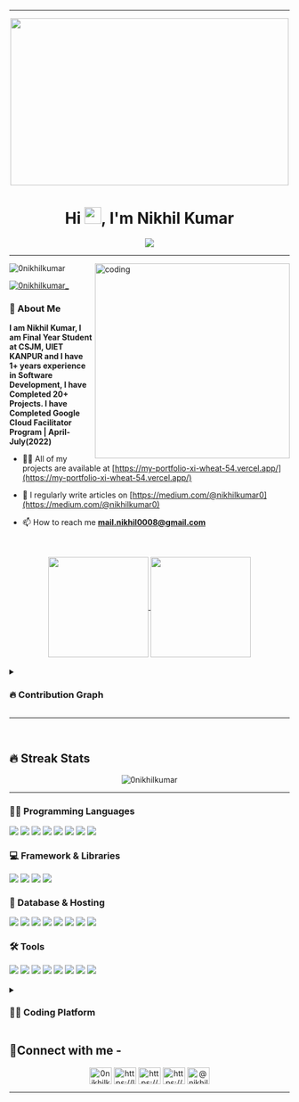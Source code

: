 <hr>
<div align="center">
  <img src="https://media.giphy.com/media/dWesBcTLavkZuG35MI/giphy.gif" width="500" height="300"/>
</div>

<h1 align="center">Hi <img src="https://media.giphy.com/media/hvRJCLFzcasrR4ia7z/giphy.gif" width="30px"/>, I'm Nikhil Kumar</h1>

<div align="center">
<img src="https://readme-typing-svg.demolab.com?font=Fira+Code&size=20&weight=100&duration=4000&pause=500&color=02F708FF&center=true&vCenter=true&width=435&lines=Computer+Science+Student;Full+Stack+Web+Developer;Google+Cloud+Ready+Facilitator;DSA+%7C+Blogging+Enthusiast"/>
</div>

<hr>


<img align="right" alt="coding" width="350" src="https://i.pinimg.com/originals/81/17/8b/81178b47a8598f0c81c4799f2cdd4057.gif"/>


<p align="left"> <img src="https://komarev.com/ghpvc/?username=0nikhilkumar&label=Profile%20views&color=0e75b6&style=flat" alt="0nikhilkumar" /> </p>
<p align="left"> <a href="https://twitter.com/0nikhilkumar_" target="blank"><img src="https://img.shields.io/twitter/follow/0nikhilkumar_?logo=twitter&style=for-the-badge" alt="0nikhilkumar_" /></a> </p> 

<h3>💬 About Me </h3> <b>I am Nikhil Kumar, I am Final Year Student at CSJM, UIET KANPUR and I have 1+ years experience in Software Development, I have Completed 20+ Projects. I have Completed Google Cloud Facilitator Program | April-July(2022)</b>


- 👨‍💻 All of my projects are available at [https://my-portfolio-xi-wheat-54.vercel.app/](https://my-portfolio-xi-wheat-54.vercel.app/)

- 📝 I regularly write articles on [https://medium.com/@nikhilkumar0](https://medium.com/@nikhilkumar0)



- 📫 How to reach me **mail.nikhil0008@gmail.com**

<br>
<br>
<div align="center">
  <a href="https://github.com/anuraghazra/github-readme-stats">
  <img height=180 align="center" src="https://github-readme-stats.vercel.app/api?username=0nikhilkumar&theme=midnight-purple" />
</a>
<a href="https://github.com/anuraghazra/convoychat">
  <img height=180 align="center" src="https://github-readme-stats.vercel.app/api/top-langs?username=0nikhilkumar&theme=midnight-purple&layout=compact&langs_count=8&card_width=320" />
</a>
</div>
<br>
<details>
<summary align="left"><h3>🔥 Contribution Graph</h3></summary>
<br>
<img align="center" src="https://github-readme-activity-graph.vercel.app/graph?username=0nikhilkumar&theme=github-compact" />
</details>
<hr>
<br>
<h2>🔥 Streak Stats</h3>
<div align="center">
  <img align="center" src="https://github-readme-streak-stats.herokuapp.com/?user=0nikhilkumar&theme=dracula" alt="0nikhilkumar" />
</div>
<hr>

<h3>👨‍💻 Programming Languages</h3>
<div align="left">
  <img src="https://img.shields.io/badge/c++-%2300599C.svg?style=for-the-badge&logo=c%2B%2B&logoColor=white" />
  <img src="https://img.shields.io/badge/node.js-6DA55F?style=for-the-badge&logo=node.js&logoColor=white" />
  <img src="https://img.shields.io/badge/javascript-%23323330.svg?style=for-the-badge&logo=javascript&logoColor=%23F7DF1E" />
  <img src="https://img.shields.io/badge/css3-%231572B6.svg?style=for-the-badge&logo=css3&logoColor=white"/>
  <img src="https://img.shields.io/badge/html5-%23E34F26.svg?style=for-the-badge&logo=html5&logoColor=white"/>
  <img src="https://img.shields.io/badge/-GraphQL-E10098?style=for-the-badge&logo=graphql&logoColor=white"/>
  <img src="https://img.shields.io/badge/java-%23ED8B00.svg?style=for-the-badge&logo=openjdk&logoColor=white"/>
  <img src="https://img.shields.io/badge/typescript-%23007ACC.svg?style=for-the-badge&logo=typescript&logoColor=white"/>
</div>

<h3>💻 Framework & Libraries</h3>
<div align="left">
  <img src="https://img.shields.io/badge/SASS-hotpink.svg?style=for-the-badge&logo=SASS&logoColor=white"/>
  <img src="https://img.shields.io/badge/express.js-%23404d59.svg?style=for-the-badge&logo=express&logoColor=%2361DAFB" />
  <img src="https://img.shields.io/badge/react-%2320232a.svg?style=for-the-badge&logo=react&logoColor=%2361DAFB" />
  <img src="https://img.shields.io/badge/tailwindcss-%2338B2AC.svg?style=for-the-badge&logo=tailwind-css&logoColor=white"/>
</div>

<h3>🫡 Database & Hosting</h3>
<div align="left">
  <img src="https://img.shields.io/badge/MongoDB-%234ea94b.svg?style=for-the-badge&logo=mongodb&logoColor=white" />
  <img src="https://img.shields.io/badge/firebase-%23039BE5.svg?style=for-the-badge&logo=firebase"/>
  <img src="https://img.shields.io/badge/mysql-%2300f.svg?style=for-the-badge&logo=mysql&logoColor=white"/>
  <img src="https://img.shields.io/badge/postgres-%23316192.svg?style=for-the-badge&logo=postgresql&logoColor=white"/>
  <img src="https://img.shields.io/badge/heroku-%23430098.svg?style=for-the-badge&logo=heroku&logoColor=white"/>
  <img src="https://img.shields.io/badge/netlify-%23000000.svg?style=for-the-badge&logo=netlify&logoColor=#00C7B7"/>
  <img src="https://img.shields.io/badge/Render-%46E3B7.svg?style=for-the-badge&logo=render&logoColor=white"/>
  <img src="https://img.shields.io/badge/vercel-%23000000.svg?style=for-the-badge&logo=vercel&logoColor=white"/>
</div>

<h3>🛠️ Tools</h3>
<div align="left">
  <img src="https://img.shields.io/badge/strapi-%232E7EEA.svg?style=for-the-badge&logo=strapi&logoColor=white"/>
  <img src="https://img.shields.io/badge/Adobe%20XD-470137?style=for-the-badge&logo=Adobe%20XD&logoColor=#FF61F6"/>
  <img src="https://img.shields.io/badge/Canva-%2300C4CC.svg?style=for-the-badge&logo=Canva&logoColor=white"/>
  <img src="https://img.shields.io/badge/Dribbble-EA4C89?style=for-the-badge&logo=dribbble&logoColor=white"/>
  <img src="https://img.shields.io/badge/figma-%23F24E1E.svg?style=for-the-badge&logo=figma&logoColor=white"/>
  <img src="https://img.shields.io/badge/Replit-DD1200?style=for-the-badge&logo=Replit&logoColor=white"/>
  <img src="https://img.shields.io/badge/Visual%20Studio%20Code-0078d7.svg?style=for-the-badge&logo=visual-studio-code&logoColor=white"/>
  <img src="https://img.shields.io/badge/Postman-FF6C37?style=for-the-badge&logo=postman&logoColor=white"/>
</div>



<br>
<details>
<summary align="left"><h3>👨‍💻 Coding Platform</h3></summary>
<br>
<a href="https://www.codechef.com/users/nikhil_knox1" target="_blank"><img align="center" src="https://img.shields.io/badge/CodeChef-%23964B00.svg?style=for-the-badge&logo=CodeChef&logoColor=white" /></a>
<a href="https://www.hackerrank.com/0nikhilkumar" target="_blank"><img align="center" src="https://img.shields.io/badge/-Hackerrank-2EC866?style=for-the-badge&logo=HackerRank&logoColor=white" /></a>
<a href="https://leetcode.com/0nikhilkumar/" target="_blank"><img align="center" src="https://img.shields.io/badge/LeetCode-000000?style=for-the-badge&logo=LeetCode&logoColor=#d16c06" /></a>
</details>


<h2 align="left">🔗Connect with me -</h3>
<p align="center">
<a href="https://twitter.com/0nikhilkumar_" target="blank"><img align="center" src="https://raw.githubusercontent.com/rahuldkjain/github-profile-readme-generator/master/src/images/icons/Social/twitter.svg" alt="0nikhilkumar_" height="30" width="40" /></a>
<a href="https://linkedin.com/in/https://linkedin.com/in/0nikhilkumar" target="blank"><img align="center" src="https://raw.githubusercontent.com/rahuldkjain/github-profile-readme-generator/master/src/images/icons/Social/linked-in-alt.svg" alt="https://linkedin.com/in/0nikhilkumar" height="30" width="40" /></a>
<a href="https://stackoverflow.com/users/18068030/nikhil-kumar" target="blank"><img align="center" src="https://raw.githubusercontent.com/rahuldkjain/github-profile-readme-generator/master/src/images/icons/Social/stack-overflow.svg" alt="https://stackoverflow.com/users/18068030/nikhil-kumar" height="30" width="40" /></a>
<a href="https://instagram.com/https://www.instagram.com/soulpredator.ig/" target="blank"><img align="center" src="https://raw.githubusercontent.com/rahuldkjain/github-profile-readme-generator/master/src/images/icons/Social/instagram.svg" alt="https://www.instagram.com/soulpredator.ig/" height="30" width="40" /></a>
<a href="https://medium.com/@nikhilkumar0" target="blank"><img align="center" src="https://raw.githubusercontent.com/rahuldkjain/github-profile-readme-generator/master/src/images/icons/Social/medium.svg" alt="@nikhilkumar0" height="30" width="40" /></a>
</p>
<hr>


